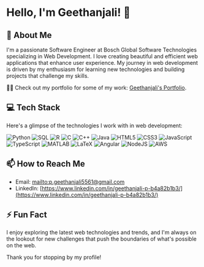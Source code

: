# Hello, I'm Geethanjali! 👋

## 🚀 About Me

I'm a passionate Software Engineer at Bosch Global Software Technologies specializing in Web Development. I love creating beautiful and efficient web applications that enhance user experience. My journey in web development is driven by my enthusiasm for learning new technologies and building projects that challenge my skills.

👨‍💻 Check out my portfolio for some of my work: [Geethanjali's Portfolio](https://geethanjali-p-github-io.pages.dev/).

## 💻 Tech Stack

Here's a glimpse of the technologies I work with in web development:


![Python](https://img.shields.io/badge/-Python-3776AB?style=for-the-badge&logo=python&logoColor=white)
![SQL](https://img.shields.io/badge/-SQL-4479A1?style=for-the-badge&logo=mysql&logoColor=white)
![R](https://img.shields.io/badge/-R-276DC3?style=for-the-badge&logo=r&logoColor=white)
![C](https://img.shields.io/badge/-C-A8B9CC?style=for-the-badge&logo=c&logoColor=white)
![C++](https://img.shields.io/badge/-C++-00599C?style=for-the-badge&logo=cplusplus&logoColor=white)
![Java](https://img.shields.io/badge/-Java-ED8B00?style=for-the-badge&logo=java&logoColor=white)
![HTML5](https://img.shields.io/badge/-HTML5-E34F26?style=for-the-badge&logo=html5&logoColor=white)
![CSS3](https://img.shields.io/badge/-CSS3-1572B6?style=for-the-badge&logo=css3&logoColor=white)
![JavaScript](https://img.shields.io/badge/-JavaScript-F7DF1E?style=for-the-badge&logo=javascript&logoColor=black)
![TypeScript](https://img.shields.io/badge/-TypeScript-3178C6?style=for-the-badge&logo=typescript&logoColor=white)
![MATLAB](https://img.shields.io/badge/-MATLAB-0076A8?style=for-the-badge&logo=mathworks&logoColor=white)
![LaTeX](https://img.shields.io/badge/-LaTeX-008080?style=for-the-badge&logo=latex&logoColor=white)
![Angular](https://img.shields.io/badge/-Angular-DD0031?style=for-the-badge&logo=angular&logoColor=white)
![NodeJS](https://img.shields.io/badge/-Node.js-339933?style=for-the-badge&logo=nodedotjs&logoColor=white)
![AWS](https://img.shields.io/badge/-AWS-232F3E?style=for-the-badge&logo=amazonaws&logoColor=white)

## 📫 How to Reach Me

- Email: [mailto:p.geethanjali5561@gmail.com](mailto:p.geethanjali5561@gmail.com)
- LinkedIn: [https://www.linkedin.com/in/geethanjali-p-b4a82b1b3/](https://www.linkedin.com/in/geethanjali-p-b4a82b1b3/)

## ⚡ Fun Fact

I enjoy exploring the latest web technologies and trends, and I'm always on the lookout for new challenges that push the boundaries of what's possible on the web.

Thank you for stopping by my profile!
